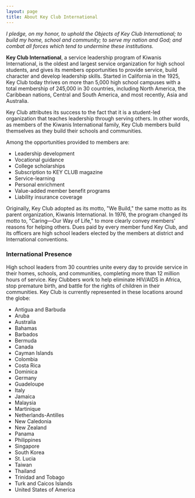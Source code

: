 ```yaml
---
layout: page
title: About Key Club International
---
```

*I pledge, on my honor, to uphold the Objects of Key Club International; to build my home, school and community; to serve my nation and God; and combat all forces which tend to undermine these institutions.*

**Key Club International**, a service leadership program of Kiwanis International, is the oldest and largest service organization for high school students, and gives its members opportunities to provide service, build character and develop leadership skills.
Started in California in the 1925, Key Club today thrives on more than 5,000 high school campuses with a total membership of 245,000 in 30 countries, including North America, the Caribbean nations, Central and South America, and most recently, Asia and Australia.

Key Club attributes its success to the fact that it is a student-led organization that teaches leadership through serving others. In other words, as members of the Kiwanis International family, Key Club members build themselves as they build their schools and communities.

Among the opportunities provided to members are:

- Leadership development
- Vocational guidance
- College scholarships
- Subscription to KEY CLUB magazine
- Service-learning
- Personal enrichment
- Value-added member benefit programs
- Liability insurance coverage

Originally, Key Club adopted as its motto, "We Build," the same motto as its parent organization, Kiwanis International. In 1976, the program changed its motto to, "Caring—Our Way of Life," to more clearly convey members’ reasons for helping others. Dues paid by every member fund Key Club, and its officers are high school leaders elected by the members at district and International conventions.

### International Presence

High school leaders from 30 countries unite every day to provide service in their homes, schools, and communities, completing more than 12 million hours of service. Key Clubbers work to help eliminate HIV/AIDS in Africa, stop premature birth, and battle for the rights of children in their communities. Key Club is currently represented in these locations around the globe:

- Antigua and Barbuda
- Aruba
- Australia
- Bahamas
- Barbados
- Bermuda
- Canada
- Cayman Islands
- Colombia
- Costa Rica
- Dominica
- Germany
- Guadeloupe
- Italy
- Jamaica
- Malaysia
- Martinique
- Netherlands-Antilles
- New Caledonia
- New Zealand
- Panama
- Philippines
- Singapore
- South Korea 
- St. Lucia
- Taiwan
- Thailand
- Trinidad and Tobago
- Turk and Caicos Islands
- United States of America
